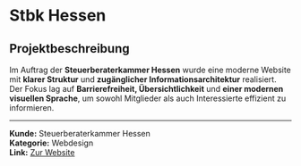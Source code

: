 # Stbk Hessen

## Projektbeschreibung

Im Auftrag der **Steuerberaterkammer Hessen** wurde eine moderne Website mit **klarer Struktur** und **zugänglicher Informationsarchitektur** realisiert. Der Fokus lag auf **Barrierefreiheit, Übersichtlichkeit** und **einer modernen visuellen Sprache**, um sowohl Mitglieder als auch Interessierte effizient zu informieren.

---

**Kunde:** Steuerberaterkammer Hessen  
**Kategorie:** Webdesign  
**Link:** [Zur Website](#)